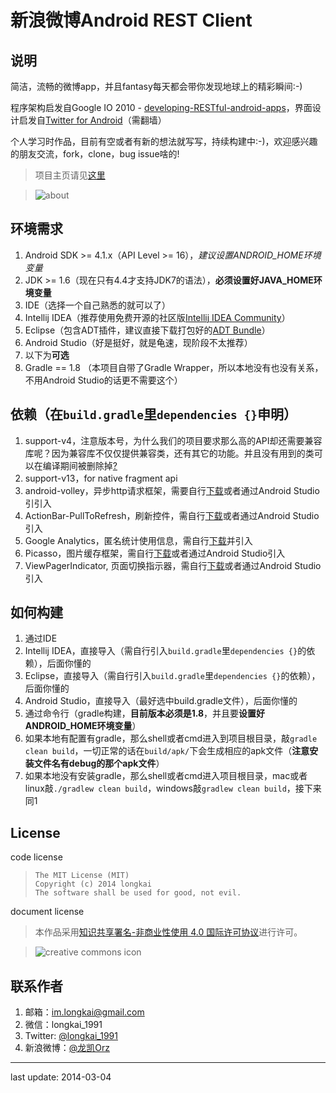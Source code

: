 新浪微博Android REST Client
=====================
## 说明
简洁，流畅的微博app，并且fantasy每天都会带你发现地球上的精彩瞬间:-)

程序架构启发自Google IO 2010 - [developing-RESTful-android-apps][]，界面设计启发自[Twitter for Android][]（需翻墙）

个人学习时作品，目前有空或者有新的想法就写写，持续构建中:-)，欢迎感兴趣的朋友交流，fork，clone，bug issue啥的!

> 项目主页请见[这里][project-host]

> ![about][]

## 环境需求
1. Android SDK >= 4.1.x（API Level >= 16），*建议设置ANDROID_HOME环境变量*
2. JDK >= 1.6（现在只有4.4才支持JDK7的语法），**必须设置好JAVA_HOME环境变量**
3. IDE（选择一个自己熟悉的就可以了）
 1. Intellij IDEA（推荐使用免费开源的社区版[Intellij IDEA Community][]）
 2. Eclipse（包含ADT插件，建议直接下载打包好的[ADT Bundle][]）
 3. Android Studio（好是挺好，就是龟速，现阶段不太推荐）
4. 以下为**可选**
 1. Gradle == 1.8 （本项目自带了Gradle Wrapper，所以本地没有也没有关系，不用Android Studio的话更不需要这个）

## 依赖（在``build.gradle``里``dependencies {}``申明）
1. support-v4，注意版本号，为什么我们的项目要求那么高的API却还需要兼容库呢？因为兼容库不仅仅提供兼容类，还有其它的功能。并且没有用到的类可以在编译期间被删除掉[?][ProGuard]
2. support-v13，for native fragment api
3. android-volley，异步http请求框架，需要自行[下载][volley]或者通过Android Studio引引入
4. ActionBar-PullToRefresh，刷新控件，需自行[下载][pull2refresh]或者通过Android Studio引入
5. Google Analytics，匿名统计使用信息，需自行[下载][Google Analytics]并引入
6. Picasso，图片缓存框架，需自行[下载][Picasso]或者通过Android Studio引入
7. ViewPagerIndicator, 页面切换指示器，需自行[下载][ViewPagerIndicator]或者通过Android Studio引入

## 如何构建
1. 通过IDE
 1. Intellij IDEA，直接导入（需自行引入``build.gradle``里``dependencies {}``的依赖），后面你懂的
 2. Eclipse，直接导入（需自行引入``build.gradle``里``dependencies {}``的依赖），后面你懂的
 3. Android Studio，直接导入（最好选中build.gradle文件），后面你懂的
2. 通过命令行（gradle构建，**目前版本必须是1.8**，并且要**设置好ANDROID_HOME环境变量**）
 1. 如果本地有配置有gradle，那么shell或者cmd进入到项目根目录，敲``gradle clean build``，一切正常的话在``build/apk/``下会生成相应的apk文件（**注意安装文件名有debug的那个apk文件**）
 2. 如果本地没有安装gradle，那么shell或者cmd进入项目根目录，mac或者linux敲``./gradlew clean build``，windows敲``gradlew clean build``，接下来同1

## License
code license
> ```
> The MIT License (MIT)
> Copyright (c) 2014 longkai
> The software shall be used for good, not evil.
> ```

document license
> 本作品采用[知识共享署名-非商业性使用 4.0 国际许可协议][creative commons license]进行许可。

>![][creative commons icon]

## 联系作者
1. 邮箱：im.longkai@gmail.com
2. 微信：longkai_1991
3. Twitter: [@longkai_1991][]
4. 新浪微博：[@龙凯Orz][]

---
last update: 2014-03-04

[developing-RESTful-android-apps]: http://www.google.com/events/io/2010/sessions/developing-RESTful-android-apps.html "developing-RESTful-android-apps"
[Twitter for Android]: https://about.twitter.com/zh-hans/products/android "twitter for android"
[Intellij IDEA Community]: http://www.jetbrains.com/idea/ "Intellij IDEA"
[ADT Bundle]: http://developer.android.com/sdk/index.html "ADT Bundle"
[ProGuard]: http://proguard.sourceforge.net/index.html "ProGuard"
[volley]: https://android.googlesource.com/platform/frameworks/volley "android-volley"
[pull2refresh]: https://github.com/chrisbanes/ActionBar-PullToRefresh "ActionBar-PullToRefresh"
[Google Analytics]: https://developers.google.com/analytics/devguides/collection/android/v3/ "Google Analytics v3"
[Picasso]: http://square.github.io/picasso/ "Picasso"
[ViewPagerIndicator]: http://viewpagerindicator.com/ "ViewPagerIndicator"
[@龙凯Orz]: http://weibo.com/coding4fun "sina weibo"
[@longkai_1991]: https://twitter.com/longkai_1991 "twitter"
[creative commons icon]: http://i.creativecommons.org/l/by-nc/4.0/88x31.png "creative commons icon"
[creative commons license]: http://creativecommons.org/licenses/by-nc/4.0/deed.zh "creative commons license"

[about]: https://farm8.staticflickr.com/7417/12923931494_b40944bdcd_o.png "about"
[project-host]: http://longkai.github.io/catnut/ "project-host"
